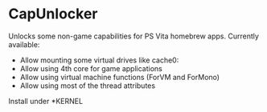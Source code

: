 # CapUnlocker

Unlocks some non-game capabilities for PS Vita homebrew apps. Currently available:

- Allow mounting some virtual drives like cache0:
- Allow using 4th core for game applications
- Allow using virtual machine functions (ForVM and ForMono)
- Allow using most of the thread attributes

Install under *KERNEL
